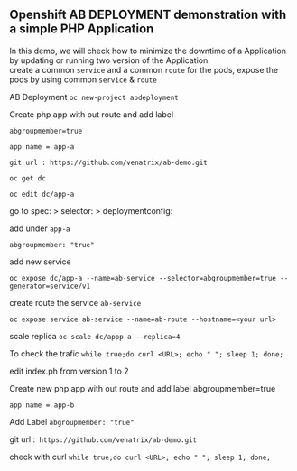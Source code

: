## Openshift AB DEPLOYMENT demonstration with a simple PHP Application
In this demo, we will check how to minimize the downtime of a Application by updating or running two version of the Application.   
create a common `service` and a common `route` for the pods, expose the pods by using common `service` & `route`

AB Deployment
`oc new-project abdeployment`

Create php app with out route and add  label  

`abgroupmember=true`

`app name = app-a`

`git url : https://github.com/venatrix/ab-demo.git`

`oc get dc`

`oc edit dc/app-a`

go to spec: > selector: > deploymentconfig:

add under `app-a`

`abgroupmember: "true"`


add new service

`oc expose dc/app-a --name=ab-service --selector=abgroupmember=true --generator=service/v1`

create route the service `ab-service`

`oc expose service ab-service --name=ab-route --hostname=<your url>`

scale replica
`oc scale dc/appp-a --replica=4`

To check the trafic
`while true;do curl <URL>; echo " "; sleep 1; done; `

edit index.ph from version 1 to 2

Create new php app with out route and add label abgroupmember=true

`app name = app-b`

Add Label `abgroupmember: "true"`

git url :` https://github.com/venatrix/ab-demo.git`

check with curl `while true;do curl <URL>; echo " "; sleep 1; done;`


